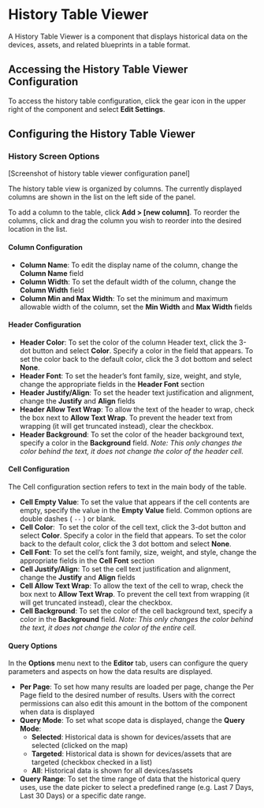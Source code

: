 # History Table Viewer

A History Table Viewer is a component that displays historical data on the devices, assets, and related blueprints in a table format.

## Accessing the History Table Viewer Configuration

To access the history table configuration, click the gear icon in the upper right of the component and select **Edit Settings**.

## Configuring the History Table Viewer

### History Screen Options

[Screenshot of history table viewer configuration panel]

The history table view is organized by columns. The currently displayed columns are shown in the list on the left side of the panel.

To add a column to the table, click **Add > [new column]**.
To reorder the columns, click and drag the column you wish to reorder into the desired location in the list.

#### Column Configuration

* **Column Name**: To edit the display name of the column, change the **Column Name** field
* **Column Width**: To set the default width of the column, change the **Column Width** field
* **Column Min and Max Width**: To set the minimum and maximum allowable width of the column, set the **Min Width** and **Max Width** fields

#### Header Configuration

* **Header Color**: To set the color of the column Header text, click the 3-dot button and select **Color**. Specify a color in the field that appears. To set the color back to the default color, click the 3 dot bottom and select **None**.
* **Header Font**: To set the header’s font family, size, weight, and style, change the appropriate fields in the **Header Font** section
* **Header Justify/Align**: To set the header text justification and alignment, change the **Justify** and **Align** fields
* **Header Allow Text Wrap**: To allow the text of the header to wrap, check the box next to **Allow Text Wrap**. To prevent the header text from wrapping (it will get truncated instead), clear the checkbox.
* **Header Background**: To set the color of the header background text, specify a color in the **Background** field. *Note: This only changes the color behind the text, it does not change the color of the header cell.*

#### Cell Configuration

The Cell configuration section refers to text in the main body of the table. 

* **Cell Empty Value**: To set the value that appears if the cell contents are empty, specify the value in the **Empty Value** field. Common options are double dashes ( `--` ) or blank.
* **Cell Color**:  To set the color of the cell text, click the 3-dot button and select **Color**. Specify a color in the field that appears. To set the color back to the default color, click the 3 dot bottom and select **None**.
* **Cell Font**: To set the cell’s font family, size, weight, and style, change the appropriate fields in the **Cell Font** section
* **Cell Justify/Align**: To set the cell text justification and alignment, change the **Justify** and **Align** fields
* **Cell Allow Text Wrap**: To allow the text of the cell to wrap, check the box next to **Allow Text Wrap**. To prevent the cell text from wrapping (it will get truncated instead), clear the checkbox.
* **Cell Background**: To set the color of the cell background text, specify a color in the **Background** field. *Note: This only changes the color behind the text, it does not change the color of the entire cell.*

#### Query Options

In the **Options** menu next to the **Editor** tab, users can configure the query parameters and aspects on how the data results are displayed.

* **Per Page**: To set how many results are loaded per page, change the Per Page field to the desired number of results. Users with the correct permissions can also edit this amount in the bottom of the component when data is displayed
* **Query Mode**: To set what scope data is displayed, change the **Query Mode**:
    * **Selected**: Historical data is shown for devices/assets that are selected (clicked on the map)
    * **Targeted**: Historical data is shown for devices/assets that are targeted (checkbox checked in a list)
    * **All**: Historical data is shown for all devices/assets
* **Query Range**: To set the time range of data that the historical query uses, use the date picker to select a predefined range (e.g. Last 7 Days, Last 30 Days) or a specific date range.